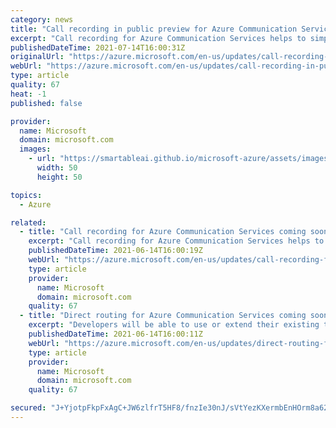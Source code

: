 ```yaml
---
category: news
title: "Call recording in public preview for Azure Communication Services "
excerpt: "Call recording for Azure Communication Services helps to simplify and improve the recording process during calls. "
publishedDateTime: 2021-07-14T16:00:31Z
originalUrl: "https://azure.microsoft.com/en-us/updates/call-recording-in-public-preview-for-azure-communication-services/"
webUrl: "https://azure.microsoft.com/en-us/updates/call-recording-in-public-preview-for-azure-communication-services/"
type: article
quality: 67
heat: -1
published: false

provider:
  name: Microsoft
  domain: microsoft.com
  images:
    - url: "https://smartableai.github.io/microsoft-azure/assets/images/organizations/microsoft.com-50x50.jpg"
      width: 50
      height: 50

topics:
  - Azure

related:
  - title: "Call recording for Azure Communication Services coming soon"
    excerpt: "Call recording for Azure Communication Services helps to simplify and improve the recording process during calls. "
    publishedDateTime: 2021-06-14T16:00:19Z
    webUrl: "https://azure.microsoft.com/en-us/updates/call-recording-for-azure-communication-services-coming-soon/"
    type: article
    provider:
      name: Microsoft
      domain: microsoft.com
    quality: 67
  - title: "Direct routing for Azure Communication Services coming soon"
    excerpt: "Developers will be able to use or extend their existing telephony infrastructure to the calling capabilities they build with Azure Communication Services. "
    publishedDateTime: 2021-06-14T16:00:11Z
    webUrl: "https://azure.microsoft.com/en-us/updates/direct-routing-for-azure-communication-services-coming-soon/"
    type: article
    provider:
      name: Microsoft
      domain: microsoft.com
    quality: 67

secured: "J+YjotpFkpFxAgC+JW6zlfrT5HF8/fnzIe30nJ/sVtYezKXermbEnHOrm8a6245qfhaI0a3fFL49f6cH39QVTtjg8JiZzSaF4UAB+YXUG9KU34l1NtpiU2GHqIEB2PrS0OYaZiDYSwldrfW0E8j8eBwXLuxo3TcGQr/v1DPY/AFmYCHdKnL0XC3FkIOYas3LSFBgsuw8cMwcQx92O7BNML5sj8fr3lUDdxgFvl1C04dc8cSxZYdqodEPd13aR7lOvZ8pjFFgXwuKsJhQ/cqNyjKh1ATDDR0wyX+Cci0vjQzWKspk1MPcmQ+s6FfrSnZb4efVIisPaLMBvVRuL88i9lzuov2MPCQ9587hzwCb1GU=;XLBEuYGFMXUS4olRqBhSHw=="
---
```


